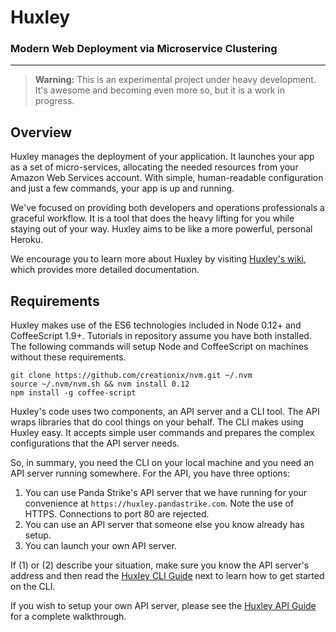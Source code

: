 # Huxley

### Modern Web Deployment via Microservice Clustering
---

> **Warning:** This is an experimental project under heavy development.  It's awesome and becoming even more so, but it is a work in progress.

## Overview
Huxley manages the deployment of your application.  It launches your app as a set of micro-services, allocating the needed resources from your Amazon Web Services account.  With simple, human-readable configuration and just a few commands, your app is up and running.  

We've focused on providing both developers and operations professionals a graceful workflow.  It is a tool that does the heavy lifting for you while staying out of your way.  Huxley aims to be like a more powerful, personal Heroku.

We encourage you to learn more about Huxley by visiting [Huxley's wiki][1], which provides more detailed documentation.


## Requirements
Huxley makes use of the ES6 technologies included in Node 0.12+ and CoffeeScript 1.9+.  Tutorials in repository assume you have both installed.  The following commands will setup Node and CoffeeScript on machines without these requirements.
```shell
git clone https://github.com/creationix/nvm.git ~/.nvm
source ~/.nvm/nvm.sh && nvm install 0.12
npm install -g coffee-script
```
Huxley's code uses two components, an API server and a CLI tool.  The API wraps libraries that do cool things on your behalf.  The CLI makes using Huxley easy.  It accepts simple user commands and prepares the complex configurations that the API server needs.

So, in summary, you need the CLI on your local machine and you need an API server running somewhere.  For the API, you have three options:

1. You can use Panda Strike's API server that we have running for your convenience at `https://huxley.pandastrike.com`.  Note the use of HTTPS.  Connections to port 80 are rejected.
2. You can use an API server that someone else you know already has setup.
3. You can launch your own API server.

If (1) or (2) describe your situation, make sure you know the API server's address and then read the [Huxley CLI Guide][2] next to learn how to get started on the CLI.

If you wish to setup your own API server, please see the [Huxley API Guide][3] for a complete walkthrough.


[1]:https://github.com/pandastrike/huxley/wiki
[2]:https://github.com/pandastrike/huxley/wiki/Huxley-CLI-Guide
[3]:https://github.com/pandastrike/huxley/wiki/Huxley-API-Guide
